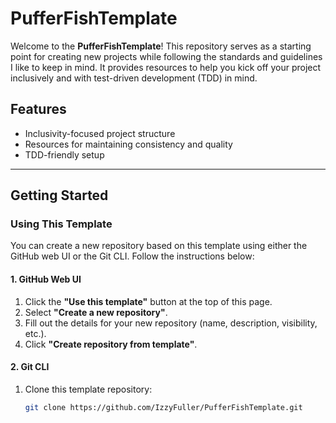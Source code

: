 # PufferFishTemplate

Welcome to the **PufferFishTemplate**! This repository serves as a starting point for creating new projects while following the standards and guidelines I like to keep in mind. It provides resources to help you kick off your project inclusively and with test-driven development (TDD) in mind.

## Features
- Inclusivity-focused project structure
- Resources for maintaining consistency and quality
- TDD-friendly setup

---

## Getting Started

### Using This Template

You can create a new repository based on this template using either the GitHub web UI or the Git CLI. Follow the instructions below:

#### 1. GitHub Web UI
1. Click the **"Use this template"** button at the top of this page.
2. Select **"Create a new repository"**.
3. Fill out the details for your new repository (name, description, visibility, etc.).
4. Click **"Create repository from template"**.

#### 2. Git CLI
1. Clone this template repository:
   ```bash
   git clone https://github.com/IzzyFuller/PufferFishTemplate.git

